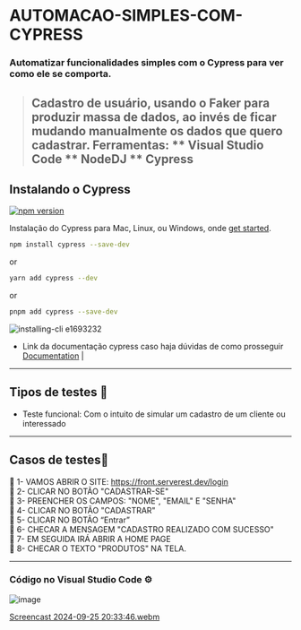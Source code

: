 # AUTOMACAO-SIMPLES-COM-CYPRESS
### Automatizar funcionalidades simples com o Cypress para ver como ele se comporta.
>Cadastro de usuário, usando o Faker para produzir massa de dados, ao invés de ficar mudando manualmente os dados que quero cadastrar.
>Ferramentas:
** Visual Studio Code
** NodeDJ
** Cypress
>---
## Instalando o Cypress

[![npm version](https://badge.fury.io/js/cypress.svg)](https://badge.fury.io/js/cypress)

Instalação do Cypress para Mac, Linux, ou Windows, onde [get started](https://on.cypress.io/install).

```bash
npm install cypress --save-dev
```
or
```bash
yarn add cypress --dev
```
or
```bash
pnpm add cypress --save-dev
```

![installing-cli e1693232](./assets/cypress-installation.gif)



- Link da documentação  cypress caso haja dúvidas de como prosseguir <a href="https://on.cypress.io">Documentation</a> |
- - ---

## Tipos de testes 🤖

- Teste funcional: Com o intuito de simular um cadastro de um cliente ou interessado

- - ---
## Casos de testes📍

📄 1- VAMOS ABRIR O SITE: https://front.serverest.dev/login</BR>
📄 2- CLICAR NO BOTÃO "CADASTRAR-SE"</BR>
📄 3- PREENCHER OS CAMPOS: "NOME", "EMAIL" E "SENHA"</BR>
📄 4- CLICAR NO BOTÃO "CADASTRAR"</BR>
📄 5- CLICAR NO BOTÃO “Entrar”</BR>
📄 6- CHECAR A MENSAGEM "CADASTRO REALIZADO COM SUCESSO"</BR>
📄 7- EM SEGUIDA IRÁ ABRIR A HOME PAGE</BR>
📄 8- CHECAR O TEXTO "PRODUTOS" NA TELA.</BR>
- - ---
### Código no Visual Studio Code ⚙️

![image](https://github.com/user-attachments/assets/c0786a6d-8490-4b38-b456-a9e457dad227)


[Screencast 2024-09-25 20:33:46.webm](https://github.com/user-attachments/assets/518ec140-a022-4b4a-84cc-a447fb6c528f)










